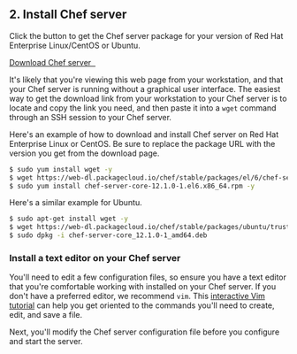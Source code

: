 ## 2. Install Chef server

Click the button to get the Chef server package for your version of Red Hat Enterprise Linux/CentOS or Ubuntu.

<a class='accent-button radius' href='https://downloads.chef.io/chef-server/' target='_blank'>Download Chef server&nbsp;&nbsp;<i class='fa fa-external-link'></i></a>

It's likely that you're viewing this web page from your workstation, and that your Chef server is running without a graphical user interface. The easiest way to get the download link from your workstation to your Chef server is to locate and copy the link you need, and then paste it into a `wget` command through an SSH session to your Chef server.

Here's an example of how to download and install Chef server on Red Hat Enterprise Linux or CentOS. Be sure to replace the package URL with the version you get from the download page.

```bash
$ sudo yum install wget -y
$ wget https://web-dl.packagecloud.io/chef/stable/packages/el/6/chef-server-core-12.1.0-1.el6.x86_64.rpm
$ sudo yum install chef-server-core-12.1.0-1.el6.x86_64.rpm -y
```

Here's a similar example for Ubuntu.

```bash
$ sudo apt-get install wget -y
$ wget https://web-dl.packagecloud.io/chef/stable/packages/ubuntu/trusty/chef-server-core_12.1.0-1_amd64.deb
$ sudo dpkg -i chef-server-core_12.1.0-1_amd64.deb
```

### Install a text editor on your Chef server

You'll need to edit a few configuration files, so ensure you have a text editor that you're comfortable working with installed on your Chef server. If you don't have a preferred editor, we recommend `vim`. This [interactive Vim tutorial](http://www.openvim.com/tutorial.html) can help you get oriented to the commands you'll need to create, edit, and save a file.

Next, you'll modify the Chef server configuration file before you configure and start the server.
